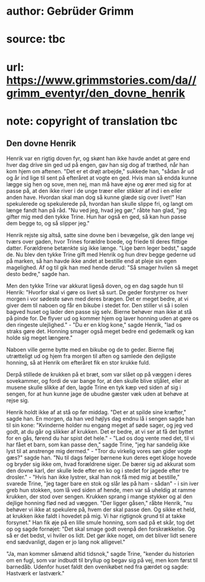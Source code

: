 # author: Gebrüder Grimm
# source: tbc
# url: https://www.grimmstories.com/da//grimm_eventyr/den_dovne_henrik
# note: copyright of translation tbc

## Den dovne Henrik 

Henrik var en rigtig doven fyr, og skønt han ikke havde andet at gøre
end hver dag drive sin ged ud på engen, gav han sig dog af træthed, når
han kom hjem om aftenen. "Det er et drøjt arbejde," sukkede han,
"sådan år ud og år ind lige til sent på efteråret at vogte en ged. Hvis
man så endda kunne lægge sig hen og sove, men nej, man må have øjne og
ører med sig for at passe på, at den ikke river i de unge træer eller
stikker af ind i en eller anden have. Hvordan skal man dog så kunne
glæde sig over livet!" Han spekulerede og spekulerede på, hvordan han
skulle slippe fri, og langt om længe fandt han på råd. "Nu ved jeg,
hvad jeg gør," råbte han glad, "jeg gifter mig med den tykke Trine.
Hun har også en ged, så kan hun passe dem begge to, og så slipper jeg."

Henrik rejste sig altså, satte sine dovne ben i bevægelse, gik den lange
vej tværs over gaden, hvor Trines forældre boede, og friede til deres
flittige datter. Forældrene betænkte sig ikke længe. "Lige børn leger
bedst," sagde de. Nu blev den tykke Trine gift med Henrik og hun drev
begge gederne ud på marken, så han havde ikke andet at bestille end at
pleje sin egen magelighed. Af og til gik han med hende derud: "Så
smager hvilen så meget desto bedre," sagde han.

Men den tykke Trine var akkurat ligeså doven, og en dag sagde hun til
Henrik: "Hvorfor skal vi gøre os livet så surt. De geder forstyrrer os
hver morgen i vor sødeste søvn med deres brægen. Det er meget bedre, at
vi giver dem til naboen og får en bikube i stedet for. Den stiller vi så
i solen bagved huset og lader den passe sig selv. Bierne behøver man
ikke at stå på pinde for. De flyver ud og kommer hjem og laver honning
uden at gøre os den ringeste ulejlighed." - "Du er en klog kone,"
sagde Henrik, "lad os straks gøre det. Honning smager også meget bedre
end gedemælk og kan holde sig meget længere."

Naboen ville gerne bytte med en bikube og de to geder. Bierne fløj
utrætteligt ud og hjem fra morgen til aften og samlede den dejligste
honning, så at Henrik om efteråret fik en stor krukke fuld.

Derpå stillede de krukken på et bræt, som var slået op på væggen i deres
sovekammer, og fordi de var bange for, at den skulle blive stjålet,
eller at musene skulle slikke af den, lagde Trine en tyk kæp ved siden
af sig i sengen, for at hun kunne jage de ubudne gæster væk uden at
behøve at rejse sig.

Henrik holdt ikke af at stå op før middag. "Det er at spilde sine
kræfter," sagde han. En morgen, da han ved højlys dag endnu lå i sengen
sagde han til sin kone: "Kvinderne holder nu engang meget af søde
sager, og jeg ved godt, at du går og slikker af krukken. Det er bedre,
at vi ser at få det byttet for en gås, førend du har spist det hele." -
"Lad os dog vente med det, til vi har fået et barn, som kan passe
den," sagde Trine, "jeg har sandelig ikke lyst til at anstrenge mig
dermed." - "Tror du virkelig vores søn gider vogte gæs?" sagde han.
"Nu til dags følger børnene kun deres eget kloge hovede og bryder sig
ikke om, hvad forældrene siger. De bærer sig ad akkurat som den dovne
karl, der skulle lede efter en ko og i stedet for jagede efter tre
drosler." - "Hvis han ikke lystrer, skal han nok få med mig at
bestille," svarede Trine, "jeg tager bare en stok og slår løs på ham -
sådan" - i sin iver greb hun stokken, som lå ved siden af hende, men
var så uheldig at ramme krukken, der stod over sengen. Krukken sprang i
mange stykker og al den dejlige honning flød ned ad væggen. "Der ligger
gåsen," råbte Henrik, "nu behøver vi ikke at spekulere på, hvem der
skal passe den. Og sikke et held, at krukken ikke faldt i hovedet på
mig. Vi har rigtignok grund til at takke forsynet." Han fik øje på en
lille smule honning, som sad på et skår, tog det op og sagde fornøjet:
"Det skal smage godt ovenpå den forskrækkelse. Og så er det bedst, vi
hviler os lidt. Det gør ikke noget, om det bliver lidt senere end
sædvanligt, dagen er jo lang nok alligevel."

"Ja, man kommer såmænd altid tidsnok," sagde Trine, "kender du
historien om en fugl, som var indbudt til bryllup og begav sig på vej,
men kom først til barnedåb. Udenfor huset faldt den ovenikøbet ned fra
gærdet og sagde: Hastværk er lastværk."

